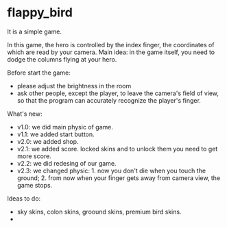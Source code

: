 # flappy_bird
It is a simple game.

In this game, the hero is controlled by the index finger, the coordinates of which are read by your camera.
Main idea: in the game itself, you need to dodge the columns flying at your hero.


Before start the game:
  - please adjust the brightness in the room
  - ask other people, except the player, to leave the camera's field of view, so that the program can accurately recognize the player's finger.


What's new:
 - v1.0: we did main physic of game.
 - v1.1: we added start button.
 - v2.0: we added shop.
 - v2.1: we added score.
         locked skins and to unlock them you need to get more score.
 - v2.2: we did redesing of our game.
 - v2.3: we changed physic:
                1. now you don't die when you touch the ground;
                2. from now when your finger gets away from camera view, the game stops.


Ideas to do:
  - sky skins, colon skins, groound skins, premium bird skins.
  - 
         
